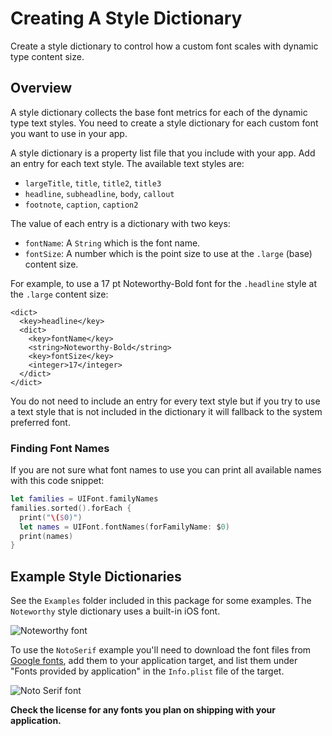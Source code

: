 # Creating A Style Dictionary

Create a style dictionary to control how a custom font scales with dynamic type content size.

## Overview

A style dictionary collects the base font metrics for each of the dynamic type text styles. You need to create a style dictionary for each custom font you want to use in your app.

A style dictionary is a property list file that you include with your app. Add an entry for each text style. The available text styles are:

- `largeTitle`, `title`, `title2`, `title3`
-  `headline`, `subheadline`, `body`, `callout`
-  `footnote`, `caption`, `caption2`

The value of each entry is a dictionary with two keys:

+ `fontName`: A `String` which is the font name.
+ `fontSize`: A number which is the point size to use at the `.large` (base) content size.

For example, to use a 17 pt Noteworthy-Bold font for the `.headline` style at the `.large` content size:

```
<dict>
  <key>headline</key>
  <dict>
    <key>fontName</key>
    <string>Noteworthy-Bold</string>
    <key>fontSize</key>
    <integer>17</integer>
  </dict>
</dict>
```

You do not need to include an entry for every text style but if you try to use a text style that is not included in the dictionary it will fallback to the system preferred font.

### Finding Font Names

If you are not sure what font names to use you can print all available names with this code snippet:

```swift
let families = UIFont.familyNames
families.sorted().forEach {
  print("\($0)")
  let names = UIFont.fontNames(forFamilyName: $0)
  print(names)
}
```

## Example Style Dictionaries

See the `Examples` folder included in this package for some examples. The `Noteworthy` style dictionary uses a built-in iOS font.

![Noteworthy font](noteworthy)

To use the `NotoSerif` example you'll need to download the font files from [Google fonts](https://fonts.google.com/specimen/Noto+Serif), add them to your application target, and list them under "Fonts provided by application" in the `Info.plist` file of the target.

![Noto Serif font](noto)

**Check the license for any fonts you plan on shipping with your application.**
